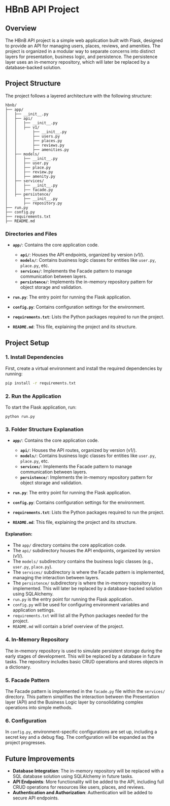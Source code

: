 # HBnB API Project

## Overview

The HBnB API project is a simple web application built with Flask, designed to provide an API for managing users, places, reviews, and amenities. The project is organized in a modular way to separate concerns into distinct layers for presentation, business logic, and persistence. The persistence layer uses an in-memory repository, which will later be replaced by a database-backed solution.

## Project Structure

The project follows a layered architecture with the following structure:
```
hbnb/
├── app/
│   ├── __init__.py
│   ├── api/
│   │   ├── __init__.py
│   │   ├── v1/
│   │       ├── __init__.py
│   │       ├── users.py
│   │       ├── places.py
│   │       ├── reviews.py
│   │       ├── amenities.py
│   ├── models/
│   │   ├── __init__.py
│   │   ├── user.py
│   │   ├── place.py
│   │   ├── review.py
│   │   ├── amenity.py
│   ├── services/
│   │   ├── __init__.py
│   │   ├── facade.py
│   ├── persistence/
│       ├── __init__.py
│       ├── repository.py
├── run.py
├── config.py
├── requirements.txt
├── README.md
```

### Directories and Files

- **`app/`**: Contains the core application code.
  - **`api/`**: Houses the API endpoints, organized by version (v1/).
  - **`models/`**: Contains business logic classes for entities like `user.py`, `place.py`, etc.
  - **`services/`**: Implements the Facade pattern to manage communication between layers.
  - **`persistence/`**: Implements the in-memory repository pattern for object storage and validation.
  
- **`run.py`**: The entry point for running the Flask application.

- **`config.py`**: Contains configuration settings for the environment.

- **`requirements.txt`**: Lists the Python packages required to run the project.

- **`README.md`**: This file, explaining the project and its structure.

## Project Setup

### 1. Install Dependencies

First, create a virtual environment and install the required dependencies by running:

```bash
pip install -r requirements.txt
```
### 2. Run the Application

To start the Flask application, run:
```
python run.py
```

### 3. Folder Structure Explanation

- **`app/`**: Contains the core application code.
  - **`api/`**: Houses the API routes, organized by version (v1/).
  - **`models/`**: Contains business logic classes for entities like `user.py`, `place.py`, etc.
  - **`services/`**: Implements the Facade pattern to manage communication between layers.
  - **`persistence/`**: Implements the in-memory repository pattern for object storage and validation.

- **`run.py`**: The entry point for running the Flask application.
- **`config.py`**: Contains configuration settings for the environment.
- **`requirements.txt`**: Lists the Python packages required to run the project.
- **`README.md`**: This file, explaining the project and its structure.

#### Explanation:

- The `app/` directory contains the core application code.
- The `api/` subdirectory houses the API endpoints, organized by version (v1/).
- The `models/` subdirectory contains the business logic classes (e.g., `user.py`, `place.py`).
- The `services/` subdirectory is where the Facade pattern is implemented, managing the interaction between layers.
- The `persistence/` subdirectory is where the in-memory repository is implemented. This will later be replaced by a database-backed solution using SQLAlchemy.
- `run.py` is the entry point for running the Flask application.
- `config.py` will be used for configuring environment variables and application settings.
- `requirements.txt` will list all the Python packages needed for the project.
- `README.md` will contain a brief overview of the project.

### 4. In-Memory Repository

The in-memory repository is used to simulate persistent storage during the early stages of development. This will be replaced by a database in future tasks. The repository includes basic CRUD operations and stores objects in a dictionary.

### 5. Facade Pattern

The Facade pattern is implemented in the `facade.py` file within the `services/` directory. This pattern simplifies the interaction between the Presentation layer (API) and the Business Logic layer by consolidating complex operations into simple methods.

### 6. Configuration

In `config.py`, environment-specific configurations are set up, including a secret key and a debug flag. The configuration will be expanded as the project progresses.

## Future Improvements

-   **Database Integration**: The in-memory repository will be replaced with a SQL database solution using SQLAlchemy in future tasks.
-   **API Endpoints**: More functionality will be added to the API, including full CRUD operations for resources like users, places, and reviews.
-   **Authentication and Authorization**: Authentication will be added to secure API endpoints.